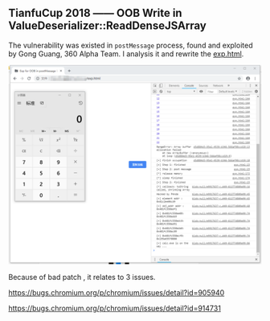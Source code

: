 ## TianfuCup 2018  —— OOB Write in ValueDeserializer::ReadDenseJSArray

The vulnerability was existed in `postMessage` process, found and exploited by Gong Guang, 360 Alpha Team. I analysis it and rewrite the [exp.html](./exp.html).

![](./result.png)

Because of bad patch , it relates to 3 issues.

 https://bugs.chromium.org/p/chromium/issues/detail?id=905940 

 https://bugs.chromium.org/p/chromium/issues/detail?id=914731 